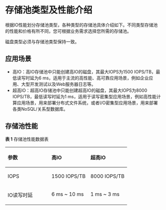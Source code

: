 # 存储池类型及性能介绍<a name="zh-cn_topic_0085650613"></a>

根据IO性能划分存储池类型，各种类型的存储池具体介绍如下。不同类型存储池的性能和价格有所不同，您可根据业务需求选择您所需的存储池。

磁盘类型必须与存储池类型保持一致。

## 应用场景<a name="section25627152193535"></a>

-   高IO：高IO存储池中只能创建高IO的磁盘，其最大IOPS为1500 IOPS/TB，最低读写时延为6 ms，适用于主流的高性能、高可靠应用场景，例如企业应用、大型开发测试以及Web服务器日志等。
-   超高IO：超高IO存储池中只能创建超高IO的磁盘，其最大IOPS为8000 IOPS/TB，最低读写时延为1 ms，适用于读写密集型应用场景，例如高性能计算应用场景，用来部署分布式文件系统，或者I/O密集型应用场景，用来部署各类NoSQL/关系型数据库。

## 存储池性能<a name="section21209218193649"></a>

**表 1**  存储池性能数据表

<a name="zh-cn_topic_0078247520_table7179988213531"></a>
<table><thead align="left"><tr id="zh-cn_topic_0078247520_row14332041213531"><th class="cellrowborder" valign="top" width="36%" id="mcps1.2.4.1.1"><p id="zh-cn_topic_0078247520_p34398245213531"><a name="zh-cn_topic_0078247520_p34398245213531"></a><a name="zh-cn_topic_0078247520_p34398245213531"></a>参数</p>
</th>
<th class="cellrowborder" valign="top" width="32%" id="mcps1.2.4.1.2"><p id="zh-cn_topic_0078247520_p66886022213531"><a name="zh-cn_topic_0078247520_p66886022213531"></a><a name="zh-cn_topic_0078247520_p66886022213531"></a>高IO</p>
</th>
<th class="cellrowborder" valign="top" width="32%" id="mcps1.2.4.1.3"><p id="zh-cn_topic_0078247520_p49058703213531"><a name="zh-cn_topic_0078247520_p49058703213531"></a><a name="zh-cn_topic_0078247520_p49058703213531"></a>超高IO</p>
</th>
</tr>
</thead>
<tbody><tr id="zh-cn_topic_0078247520_row28604383213531"><td class="cellrowborder" valign="top" width="36%" headers="mcps1.2.4.1.1 "><p id="zh-cn_topic_0078247520_p20044700213531"><a name="zh-cn_topic_0078247520_p20044700213531"></a><a name="zh-cn_topic_0078247520_p20044700213531"></a>IOPS</p>
</td>
<td class="cellrowborder" valign="top" width="32%" headers="mcps1.2.4.1.2 "><p id="zh-cn_topic_0078247520_p50011254213531"><a name="zh-cn_topic_0078247520_p50011254213531"></a><a name="zh-cn_topic_0078247520_p50011254213531"></a>1500 IOPS/TB</p>
</td>
<td class="cellrowborder" valign="top" width="32%" headers="mcps1.2.4.1.3 "><p id="zh-cn_topic_0078247520_p24379770213531"><a name="zh-cn_topic_0078247520_p24379770213531"></a><a name="zh-cn_topic_0078247520_p24379770213531"></a>8000 IOPS/TB</p>
</td>
</tr>
<tr id="row6817223101325"><td class="cellrowborder" valign="top" width="36%" headers="mcps1.2.4.1.1 "><p id="p1710298510145"><a name="p1710298510145"></a><a name="p1710298510145"></a>IO读写时延</p>
</td>
<td class="cellrowborder" valign="top" width="32%" headers="mcps1.2.4.1.2 "><p id="p2623765101439"><a name="p2623765101439"></a><a name="p2623765101439"></a>6 ms ~ 10 ms</p>
</td>
<td class="cellrowborder" valign="top" width="32%" headers="mcps1.2.4.1.3 "><p id="p11198390101439"><a name="p11198390101439"></a><a name="p11198390101439"></a>1 ms ~ 3 ms</p>
</td>
</tr>
</tbody>
</table>

